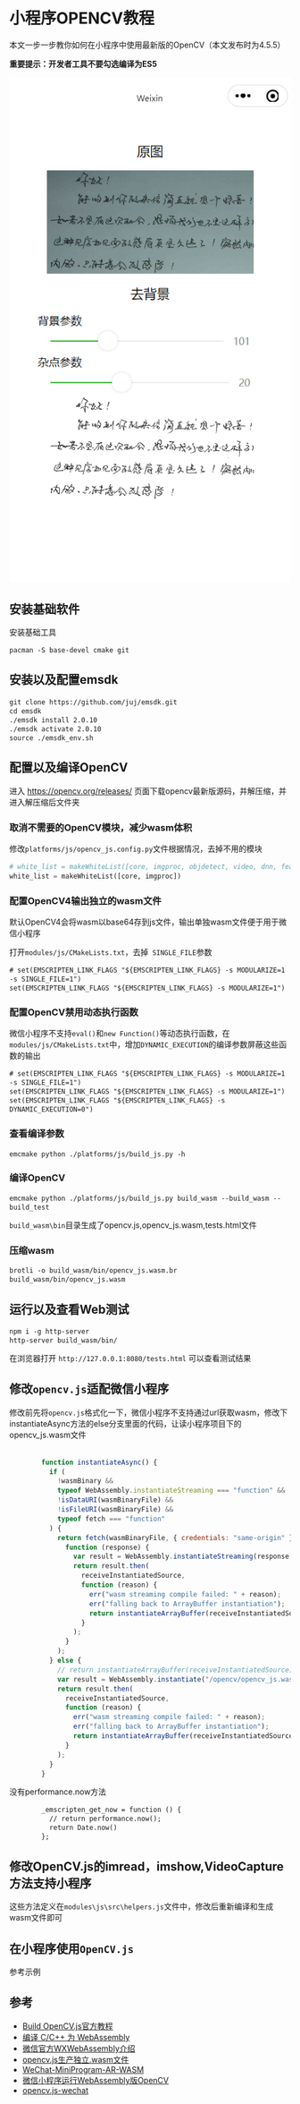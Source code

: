 小程序OPENCV教程
======================


本文一步一步教你如何在小程序中使用最新版的OpenCV（本文发布时为4.5.5）

**重要提示：开发者工具不要勾选编译为ES5**

![去背景样例](opencv/demo.png)

## 安装基础软件

安装基础工具

```shell
pacman -S base-devel cmake git
```

## 安装以及配置emsdk


```shell
git clone https://github.com/juj/emsdk.git
cd emsdk
./emsdk install 2.0.10
./emsdk activate 2.0.10
source ./emsdk_env.sh
```

## 配置以及编译OpenCV

进入 https://opencv.org/releases/ 页面下载opencv最新版源码，并解压缩，并进入解压缩后文件夹

### 取消不需要的OpenCV模块，减少wasm体积

修改`platforms/js/opencv_js.config.py`文件根据情况，去掉不用的模块

```python
# white_list = makeWhiteList([core, imgproc, objdetect, video, dnn, features2d, photo, aruco, calib3d])
white_list = makeWhiteList([core, imgproc])
```

### 配置OpenCV4输出独立的wasm文件

默认OpenCV4会将wasm以base64存到js文件，输出单独wasm文件便于用于微信小程序

打开`modules/js/CMakeLists.txt`，去掉` SINGLE_FILE`参数

```
# set(EMSCRIPTEN_LINK_FLAGS "${EMSCRIPTEN_LINK_FLAGS} -s MODULARIZE=1 -s SINGLE_FILE=1")
set(EMSCRIPTEN_LINK_FLAGS "${EMSCRIPTEN_LINK_FLAGS} -s MODULARIZE=1")
```

### 配置OpenCV禁用动态执行函数

微信小程序不支持`eval()`和`new Function()`等动态执行函数，在`modules/js/CMakeLists.txt`中，增加`DYNAMIC_EXECUTION`的编译参数屏蔽这些函数的输出

```
# set(EMSCRIPTEN_LINK_FLAGS "${EMSCRIPTEN_LINK_FLAGS} -s MODULARIZE=1 -s SINGLE_FILE=1")
set(EMSCRIPTEN_LINK_FLAGS "${EMSCRIPTEN_LINK_FLAGS} -s MODULARIZE=1")
set(EMSCRIPTEN_LINK_FLAGS "${EMSCRIPTEN_LINK_FLAGS} -s DYNAMIC_EXECUTION=0")
```

### 查看编译参数

```shell
emcmake python ./platforms/js/build_js.py -h
```

### 编译OpenCV

```shell
emcmake python ./platforms/js/build_js.py build_wasm --build_wasm --build_test
```

`build_wasm\bin`目录生成了opencv.js,opencv_js.wasm,tests.html文件


### 压缩wasm

```shell
brotli -o build_wasm/bin/opencv_js.wasm.br build_wasm/bin/opencv_js.wasm
```

## 运行以及查看Web测试

```shell
npm i -g http-server
http-server build_wasm/bin/
```

在浏览器打开 `http://127.0.0.1:8080/tests.html` 可以查看测试结果

## 修改`opencv.js`适配微信小程序

修改前先将`opencv.js`格式化一下，微信小程序不支持通过url获取wasm，修改下instantiateAsync方法的else分支里面的代码，让读小程序项目下的opencv_js.wasm文件

```js
        
        function instantiateAsync() {
          if (
            !wasmBinary &&
            typeof WebAssembly.instantiateStreaming === "function" &&
            !isDataURI(wasmBinaryFile) &&
            !isFileURI(wasmBinaryFile) &&
            typeof fetch === "function"
          ) {
            return fetch(wasmBinaryFile, { credentials: "same-origin" }).then(
              function (response) {
                var result = WebAssembly.instantiateStreaming(response, info);
                return result.then(
                  receiveInstantiatedSource,
                  function (reason) {
                    err("wasm streaming compile failed: " + reason);
                    err("falling back to ArrayBuffer instantiation");
                    return instantiateArrayBuffer(receiveInstantiatedSource);
                  }
                );
              }
            );
          } else {
            // return instantiateArrayBuffer(receiveInstantiatedSource);
            var result = WebAssembly.instantiate("/opencv/opencv_js.wasm.br", info);
            return result.then(
              receiveInstantiatedSource,
              function (reason) {
                err("wasm streaming compile failed: " + reason);
                err("falling back to ArrayBuffer instantiation");
                return instantiateArrayBuffer(receiveInstantiatedSource);
              }
            );
          }
        }
```

没有performance.now方法

```
        _emscripten_get_now = function () {
          // return performance.now();
          return Date.now()
        };
```

## 修改OpenCV.js的imread，imshow,VideoCapture方法支持小程序

这些方法定义在`modules\js\src\helpers.js`文件中，修改后重新编译和生成wasm文件即可


## 在小程序使用`OpenCV.js`

参考示例

## 参考
* [Build OpenCV.js官方教程](https://docs.opencv.org/4.5.5/d4/da1/tutorial_js_setup.html)
* [编译 C/C++ 为 WebAssembly](https://developer.mozilla.org/zh-CN/docs/WebAssembly/C_to_wasm)
* [微信官方WXWebAssembly介绍](https://developers.weixin.qq.com/miniprogram/dev/framework/performance/wasm.html "WXWebAssembly")
* [opencv.js生产独立.wasm文件](https://github.com/opencv/opencv/issues/13356 "Could not generate .wasm file when building opencv.js")
* [ WeChat-MiniProgram-AR-WASM](https://github.com/sanyuered/WeChat-MiniProgram-AR-WASM)
* [微信小程序运行WebAssembly版OpenCV](https://zhuanlan.zhihu.com/p/441600357)
* [opencv.js-wechat](https://github.com/leo9960/opencv.js-wechat)
